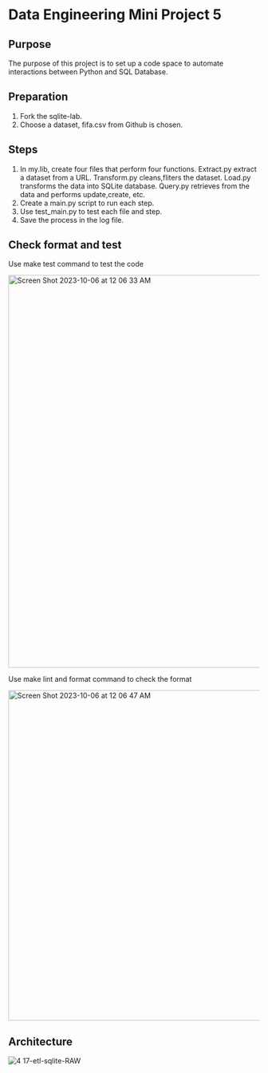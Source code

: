 # Data Engineering Mini Project 5

## Purpose
The purpose of this project is to set up a code space to automate interactions between Python and SQL Database. 

## Preparation
1. Fork the sqlite-lab.
2. Choose a dataset, fifa.csv from Github is chosen. 

## Steps
1. In my.lib, create four files that perform four functions. Extract.py extract a dataset from a URL. Transform.py cleans,fliters the dataset. Load.py transforms the data into SQLite database. Query.py retrieves from the data and performs update,create, etc.
2. Create a main.py script to run each step.
3. Use test_main.py to test each file and step.
4. Save the process in the log file.

## Check format and test
Use make test command to test the code

<img width="787" alt="Screen Shot 2023-10-06 at 12 06 33 AM" src="https://github.com/nogibjj/KatherineT.DE.Mini-Project_5/assets/143833511/cb510863-78ee-4c48-aaa6-25b79a22e67a">


Use make lint and format command to check the format

<img width="662" alt="Screen Shot 2023-10-06 at 12 06 47 AM" src="https://github.com/nogibjj/KatherineT.DE.Mini-Project_5/assets/143833511/57e19067-eb1c-41e4-972c-0f7b3da5fb6a">



## Architecture

![4 17-etl-sqlite-RAW](https://github.com/nogibjj/sqlite-lab/assets/58792/b39b21b4-ccb4-4cc4-b262-7db34492c16d)






